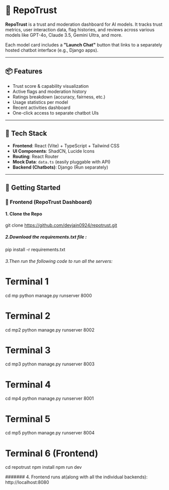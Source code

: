 # 🧠 RepoTrust

**RepoTrust** is a trust and moderation dashboard for AI models. It tracks trust metrics, user interaction data, flag histories, and reviews across various models like GPT-4o, Claude 3.5, Gemini Ultra, and more.

Each model card includes a **"Launch Chat"** button that links to a separately hosted chatbot interface (e.g., Django apps).

---

## 📦 Features

- Trust score & capability visualization
- Active flags and moderation history
- Ratings breakdown (accuracy, fairness, etc.)
- Usage statistics per model
- Recent activities dashboard
- One-click access to separate chatbot UIs

---

## 🧪 Tech Stack

- **Frontend**: React (Vite) + TypeScript + Tailwind CSS
- **UI Components**: ShadCN, Lucide Icons
- **Routing**: React Router
- **Mock Data**: `data.ts` (easily pluggable with API)
- **Backend (Chatbots)**: Django (Run separately)

---

## 🚀 Getting Started

### 🧁 Frontend (RepoTrust Dashboard)

#### 1. Clone the Repo

git clone https://github.com/devjain0924/repotrust.git

##### 2.Download the requirements.txt file :

pip install -r requirements.txt

###### 3.Then run the following code to run all the servers:
# Terminal 1
cd mp
python manage.py runserver 8000

# Terminal 2
cd mp2
python manage.py runserver 8002

# Terminal 3
cd mp3
python manage.py runserver 8003

# Terminal 4
cd mp4
python manage.py runserver 8001

# Terminal 5
cd mp5
python manage.py runserver 8004

# Terminal 6 (Frontend)
cd repotrust
npm install
npm run dev

####### 4.
Frontend runs at(along with all the individual backends):
http://localhost:8080


